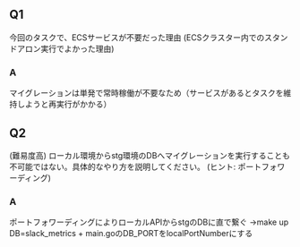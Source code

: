 ## Q1
今回のタスクで、ECSサービスが不要だった理由 (ECSクラスター内でのスタンドアロン実行でよかった理由)

### A
マイグレーションは単発で常時稼働が不要なため（サービスがあるとタスクを維持しようと再実行がかかる）

## Q2
(難易度高) ローカル環境からstg環境のDBへマイグレーションを実行することも不可能ではない。具体的なやり方を説明してください。 (ヒント: ポートフォワーディング)

### A
ポートフォワーディングによりローカルAPIからstgのDBに直で繋ぐ
→make up DB=slack_metrics + main.goのDB_PORTをlocalPortNumberにする